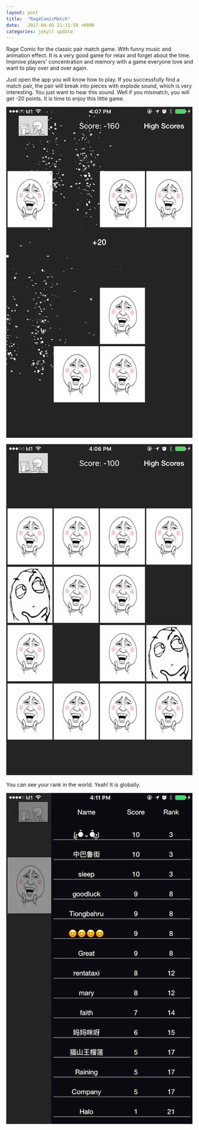```yaml
---
layout: post
title:  "RageComicMatch"
date:   2017-04-05 21:11:59 +0800
categories: jekyll update
---
```

Rage Comic for the classic pair match game.
With funny music and animation effect. It is a very good game for relax and forget about the time.
Improve players' concentration and memory with a game everyone love and want to play over and over again.

Just open the app you will know how to play. If you successfully find a match pair, the pair will break into pieces with explode sound, which is very interesting. You just want to hear this sound. Well if you mismatch, you will get -20 points. It is time to enjoy this little game.

![](https://raw.githubusercontent.com/sunnyjoe/sunny-app.github.io/master/assets/images/success.PNG)

![](https://raw.githubusercontent.com/sunnyjoe/sunny-app.github.io/master/assets/images/full.PNG)

You can see your rank in the world. Yeah! It is globally.

![](https://raw.githubusercontent.com/sunnyjoe/sunny-app.github.io/master/assets/images/menu.PNG)
